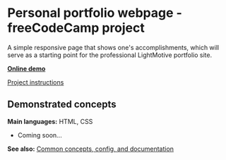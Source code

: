 # Personal portfolio webpage - freeCodeCamp project

A simple responsive page that shows one's accomplishments, which will serve as a starting point for the professional LightMotive portfolio site.

**[Online demo](https://lightmotive.pro/fcc-personal-portfolio-page/)**

[Project instructions](https://www.freecodecamp.org/learn/responsive-web-design/responsive-web-design-projects/build-a-personal-portfolio-webpage)

## Demonstrated concepts

**Main languages:** HTML, CSS

- Coming soon...

**See also:** [Common concepts, config, and documentation](https://github.com/alight1/template-webpack-with-s3-hosting#common)
